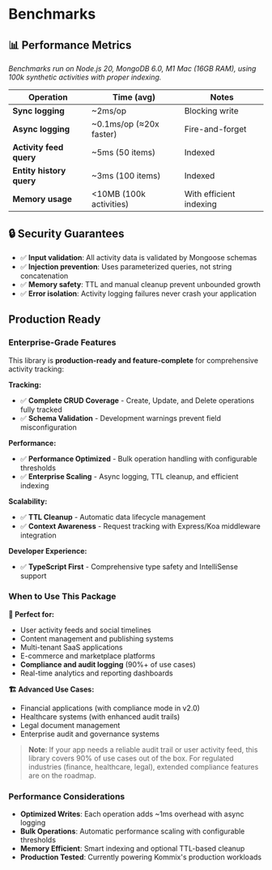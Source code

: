 # Benchmarks

## 📊 Performance Metrics

*Benchmarks run on Node.js 20, MongoDB 6.0, M1 Mac (16GB RAM), using 100k synthetic activities with proper indexing.*

| Operation | Time (avg) | Notes |
|-----------|------------|-------|
| **Sync logging** | ~2ms/op | Blocking write |
| **Async logging** | ~0.1ms/op (≈20x faster) | Fire-and-forget |
| **Activity feed query** | ~5ms (50 items) | Indexed |
| **Entity history query** | ~3ms (100 items) | Indexed |
| **Memory usage** | <10MB (100k activities) | With efficient indexing |

## 🔒 Security Guarantees

- ✅ **Input validation**: All activity data is validated by Mongoose schemas
- ✅ **Injection prevention**: Uses parameterized queries, not string concatenation
- ✅ **Memory safety**: TTL and manual cleanup prevent unbounded growth
- ✅ **Error isolation**: Activity logging failures never crash your application

## Production Ready

### Enterprise-Grade Features

This library is **production-ready and feature-complete** for comprehensive activity tracking:

**Tracking:**
- ✅ **Complete CRUD Coverage** - Create, Update, and Delete operations fully tracked
- ✅ **Schema Validation** - Development warnings prevent field misconfiguration

**Performance:**
- ✅ **Performance Optimized** - Bulk operation handling with configurable thresholds
- ✅ **Enterprise Scaling** - Async logging, TTL cleanup, and efficient indexing

**Scalability:**
- ✅ **TTL Cleanup** - Automatic data lifecycle management
- ✅ **Context Awareness** - Request tracking with Express/Koa middleware integration

**Developer Experience:**
- ✅ **TypeScript First** - Comprehensive type safety and IntelliSense support

### When to Use This Package

**🎯 Perfect for:**
- User activity feeds and social timelines
- Content management and publishing systems
- Multi-tenant SaaS applications
- E-commerce and marketplace platforms
- **Compliance and audit logging** (90%+ of use cases)
- Real-time analytics and reporting dashboards

**🏗️ Advanced Use Cases:**
- Financial applications (with compliance mode in v2.0)
- Healthcare systems (with enhanced audit trails)
- Legal document management
- Enterprise audit and governance systems

> **Note**: If your app needs a reliable audit trail or user activity feed, this library covers 90% of use cases out of the box. For regulated industries (finance, healthcare, legal), extended compliance features are on the roadmap.

### Performance Considerations

- **Optimized Writes**: Each operation adds ~1ms overhead with async logging
- **Bulk Operations**: Automatic performance scaling with configurable thresholds
- **Memory Efficient**: Smart indexing and optional TTL-based cleanup
- **Production Tested**: Currently powering Kommix's production workloads